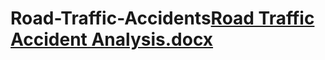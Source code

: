 # Road-Traffic-Accidents[Road Traffic Accident Analysis.docx](https://github.com/saritha28/Road-Traffic-Accidents/files/13463473/Road.Traffic.Accident.Analysis.docx)

